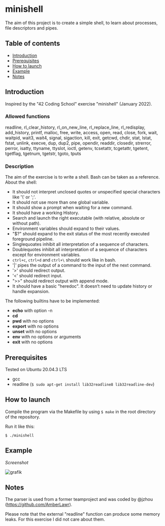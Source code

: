 # minishell
The aim of this project is to create a simple shell, to learn about processes, file descriptors and pipes.

## Table of contents
* [Introduction](#introduction)
* [Prerequisites](#prerequisites)
* [How to launch](#how-to-launch)
* [Example](#example)
* [Notes](#notes)


## Introduction
Inspired by the "42 Coding School" exercise "minishell" (January 2022).


### Allowed functions
readline, rl_clear_history, rl_on_new_line, rl_replace_line, rl_redisplay, add_history, printf, malloc, free, write, access, open, read, close, fork, wait, waitpid, wait3, wait4, signal,
sigaction, kill, exit, getcwd, chdir, stat, lstat, fstat, unlink, execve, dup, dup2, pipe, opendir, readdir, closedir, strerror, perror, isatty, ttyname, ttyslot, ioctl, getenv, tcsetattr,
tcgetattr, tgetent, tgetflag, tgetnum, tgetstr, tgoto, tputs

### Description
The aim of the exercise is to write a shell. Bash can be taken as a reference.
About the shell:

* It should not interpret unclosed quotes or unspecified special characters like '\\' or ';'.
* It should not use more than one global variable.
* It should show a prompt when waiting for a new command.
* It should have a working History.
* Search and launch the right executable (with relative, absolute or without path).
* Environment variables should expand to their values.
* "$?" should expand to the exit status of the most recently executed foreground pipeline.
* Singlequoates inhibit all interpretation of a sequence of characters.
* Doublequotes inhibit all interpretation of a sequence of characters except for environment variables.
* ```ctrl+c```, ```ctrl+d``` and ```ctrl+\``` should work like in bash.
* '|' pipes the output of a command to the input of the next command.
* '>' should redirect output.
* '<' should redirect input.
* ">>" should redirect output with append mode.
* It should have a basic "heredoc". It doesn’t need to update history or handle expansion.

The following builtins have to be implemented:
* __echo__ with option -n
* __cd__
* __pwd__ with no options
* __export__ with no options
* __unset__ with no options
* __env__ with no options or arguments
* __exit__ with no options


## Prerequisites
Tested on Ubuntu 20.04.3 LTS
* gcc
* readline (```$ sudo apt-get install lib32readline8 lib32readline-dev```)


## How to launch
Compile the program via the Makefile by using ```$ make``` in the root directory of the repository.

Run it like this:

```
$ ./minishell
```


## Example
_Screenshot_

![grafik](https://user-images.githubusercontent.com/80413516/155032152-f8cb99cd-2bd4-4f81-b52b-8c1698226d9e.png)

## Notes
The parser is used from a former teamproject and was coded by @jzhou (https://github.com/AmberLawr).

Please note that the external "readline" function can produce some memory leaks. For this exercise I did not care about them.
